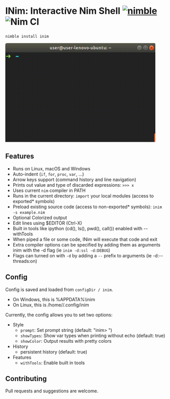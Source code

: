 # INim: Interactive Nim Shell [![nimble](https://raw.githubusercontent.com/yglukhov/nimble-tag/master/nimble.png)](https://github.com/yglukhov/nimble-tag) ![Nim CI](https://github.com/inim-repl/INim/workflows/Nim%20CI/badge.svg)

`nimble install inim`

![alt text](https://github.com/AndreiRegiani/INim/blob/master/readme.gif?raw=true)

## Features

* Runs on Linux, macOS and Windows
* Auto-indent (`if`, `for`, `proc`, `var`, ...)
* Arrow keys support (command history and line navigation)
* Prints out value and type of discarded expressions: ```>>> x```
* Uses current `nim` compiler in PATH
* Runs in the current directory: `import` your local modules (access to exported* symbols)
* Preload existing source code (access to non-exported* symbols): `inim -s example.nim`
* Optional Colorized output
* Edit lines using $EDITOR (Ctrl-X)
* Built in tools like ipython (cd(), ls(), pwd(), call()) enabled with --withTools
* When piped a file or some code, INim will execute that code and exit
* Extra compiler options can be specified by adding them as arguments inim with the -d flag (ie `inim -d:ssl -d:DEBUG`)
* Flags can turned on with `-d` by adding a `--` prefix to arguments (ie -d:--threads:on)

## Config

Config is saved and loaded from `configDir / inim`.

* On Windows, this is %APPDATA%\inim
* On Linux, this is /home/<user>/.config/inim

Currently, the config allows you to set two options:

* Style
  * `prompt`: Set prompt string (default: "inim> ")
  * `showTypes`: Show var types when printing without echo (default: true)
  * `showColor`: Output results with pretty colors
* History
  * persistent history (default: true)
* Features
  * `withTools`: Enable built in tools

## Contributing

Pull requests and suggestions are welcome.
